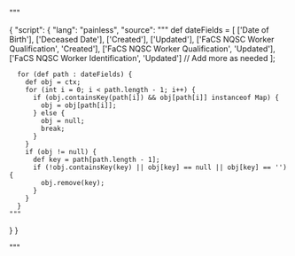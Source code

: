 """



 {
  "script": {
    "lang": "painless",
    "source": """
      def dateFields = [
        ['Date of Birth'],
        ['Deceased Date'],
        ['Created'],
        ['Updated'],
        ['FaCS NQSC Worker Qualification', 'Created'],
        ['FaCS NQSC Worker Qualification', 'Updated'],
        ['FaCS NQSC Worker Identification', 'Updated']
        // Add more as needed
      ];

      for (def path : dateFields) {
        def obj = ctx;
        for (int i = 0; i < path.length - 1; i++) {
          if (obj.containsKey(path[i]) && obj[path[i]] instanceof Map) {
            obj = obj[path[i]];
          } else {
            obj = null;
            break;
          }
        }
        if (obj != null) {
          def key = path[path.length - 1];
          if (!obj.containsKey(key) || obj[key] == null || obj[key] == '') {
            obj.remove(key);
          }
        }
      }
    """
  }
}

      

"""
